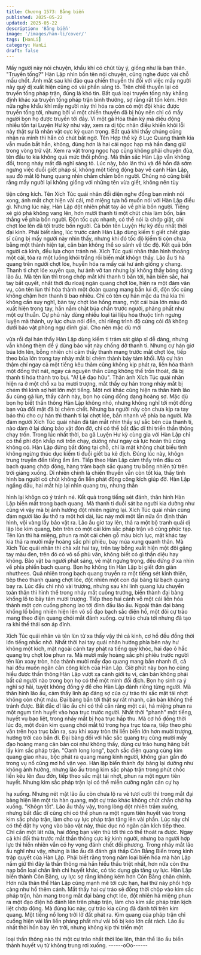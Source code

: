 ```yaml
---
title: Chương 1573: Bằng biến
published: 2025-05-22
updated: 2025-05-22
description: 'Bằng biến'
image: '/images/han-li/cover/'
tags: [HanLi]
category: HanLi
draft: false
---
```


Mấy người này nói chuyện, khẩu khí có chút tùy ý, giống như là
bạn thân.
"Truyền tống?"
Hàn Lập nhìn bốn tên nói chuyện, cũng nghe được vài chỗ mấu
chốt. Ánh mắt sau khi đảo qua chiến thuyền thì đối với việc mấy
người này quỷ dị xuất hiện cũng có vài phần sáng tỏ.
Trên chiế thuyền lại có truyền tống pháp trận, đúng là khó tin.
Bất quá loại truyền tống này khẳng định khác xa truyền tống pháp
trận bình thường, sợ rằng rất tốn kém.
Hơn nữa nghe khẩu khí mấy người này thì hóa ra còn có một đội
khác được truyền tống tới, nhưng bởi vì một chiến thuyền đã bị
hủy nên chỉ có mấy người bọn họ được truyền tới đây.
Vì một gã Hóa thần kỳ mà điều động nhiều tồn tại Luyện Hư kỳ
như vậy, xem ra dị tộc nhân điều khiển khôi lỗi này thật sự là
nhân vật cực kỳ quan trọng. Bất quá khi thấy chúng cũng nhận ra
mình thì hắn có chút bất ngờ.
Tên Hợp thể kỳ ở Lục Quang thành kia vẫn muốn bắt hắn, không,
đúng hơn là hai cái ngọc hạp mà hắn đang giữ trong vòng trữ vật.
Xem ra vật trong ngọc hạp cũng không phải chuyện đùa, tên đầu
to kia không quá mức thổi phồng. Mà thần sắc Hàn Lập vẫn
không đổi, trong nháy mắt đã nghỉ sáng tỏ.
Lúc này, báo lân thú và đề hồn đã sớm ngưng việc đuổi giết pháp
sĩ, không một tiếng động bay về cạnh Hàn Lập, sau đó mắt lộ
hung quang nhìn chằm chằm bốn người. Chúng nó cũng biết rằng
mấy người lại không giống với những tên vừa giết, không nên tùy

tiện công kích.
Tên Xích Túc quái nhân đối diện nghe đồng bạn mình nói xong,
ánh mắt chợt hiện vài cái, mở miệng tựa hồ muốn nói với Hàn
Lập điều gì.
Nhưng lúc này, Hàn Lập đột nhiên phất tay áo về phía bốn người.
Tiếng xé gió phá không vang lên, hơn mười thanh ti một chút chia
làm bốn, bắn thẳng về phía bốn người.
Độn tốc cực nhanh, có thể nói là chớp giật, chi chợt lóe lên đã tới
trước bốn người.
Cả bốn tên Luyện Hư kỳ đều nhất thời đại kinh.
Phải biết rằng, lúc trước cảnh Hàn Lập dùng kiếm ti giết chết giáp
sĩ cũng bị mấy người này nhìn thấy, nhưng khi đó tốc độ kiếm ti
còn chưa bằng một thành hiện tại, căn bản không thể so sánh về
tốc độ. Kết quả bốn người cả kinh, đều lựa chọn tránh né.
Xích Túc quái nhân thân hình thoáng một cái, tỏa ra một luồng
khói trắng rồi biến mất khôgn thấy.
Lão ẩu tì hà quang trên người chợt lóe, huyễn hóa ra mấy cái hư
ảnh giống y chang. Thanh ti chợt lóe xuyên qua, hư ảnh vỡ tan
nhưng lại không thấy bóng dáng lão ẩu. Mà tên lùn thì trong chớp
mắt khi thanh ti bắn tới, hắn biến sắc, hai tay bắt quyết, nhất thời
đu rloaij ngân quang chợt lóe, hiện ra một đám vân vụ, còn tên
lùn thì hóa thành một đoàn quang mang bắn lui đi, độn tốc cũng
không chậm hơn thanh ti bao nhiêu.
Chỉ có tên cự hán mặc da thú kia thì không cần suy nghĩ, bàn tay
chợt lóe hồng mang, một cái búa lớn màu đỏ xuất hiện trong tay,
hắn nắm chặt búa chắn trước người, phảng phất như một cự
thuẫn.
Cự phủ này dùng nhiều loại tài liệu hỏa thuộc tính ngưng luyện
mà thành, uy lực chưa nói đến, chỉ riêng trình độ cứng cỏi đã
không dưới bảo vật phòng ngự đỉnh giai. Cho nên mặc dù mới

vừa rồi đại hán thấy Hàn Lập dùng kiếm ti trảm sát giáp sĩ dễ
dàng, nhưng vẫn không thèm để ý dùng bảo vật này chống đỡ
thanh ti. Nhưng cự hán giơ búa lớn lên, bỗng nhiên chỉ cảm thấy
thanh mang trước mắt chợt lóe, tiếp theo búa lớn trong tay nháy
mắt bị chém thành bảy tám khối.
Mà cự hán thậm chí ngay cả một tiếng kêu thảm cũng không kịp
phát ra, liền hóa thành một đống thịt nát, ngay cả nguyên thần
cũng không thể trốn thoát, đã bị thanh ti hóa thành tro bụi. "A! Lê
đạo hữu". Thân ảnh Xích Túc quái nhân hiện ra ở một chỗ xa ba
mươi trượng, mắt thấy cự hán trong nháy mắt bị chém thì kinh sợ
hét lớn một tiếng. Một nơi khác cũng hiện ra thân hình lão ẩu
cùng gã lùn, thấy cảnh này, bọn họ cũng đồng dạng hoảng sợ.
Mặc dù bọn họ biết thần thông Hàn Lập không nhỏ, nhưng không
nghĩ tới một đồng bạn vừa đối mặt đã bị chém chết.
Nhưng ba người này còn chưa kịp ra tay báo thù cho cự hán thì
thanh ti lại chợt lóe, bắn nhanh về phía ba người.
Mà đám người Xích Túc quái nhân đã tận mắt nhìn thấy sự sắc
bén của thanh ti, nào dám ở lại dùng bảo vật đón đỡ, chỉ có thể
bất đắc dĩ thi triển thần thông chạy trốn.
Trong lúc nhất thời, ba gã Luyện Hư kỳ cùng gia với Hàn Lập chỉ
có thể phi độn khắp nơi trốn chạy, dường như ngay cả lực hoàn
thủ cũng không có.
Hàn Lập đứng bất động tại chỗ, chỉ là mặt không chút biểu tình
không ngừng thúc dục kiếm ti đuổi giết ba kẻ địch.
Đúng lúc này, khôgn trung truyền đến tiếng ầm ầm.
Tiếp theo Hàn Lập cảm thấy trên đầu có bạch quang chớp động,
hàng trăm bạch sắc quang trụ bỗng nhiên từ trên trời giáng
xuống.
Dĩ nhiên chính là chiến thuyền vẫn còn tốt kia, thấy tình hình ba
người có chút không ổn liền phát động công kích giúp đỡ.
Hàn Lập ngẩng đầu, hai mắt híp lại nhìn quang trụ, nhưng thân

hình lại khôgn có ý tránh né.
Kết quả trong tiếng sét đánh, thân hình Hàn Lập biến mất trong
bạch quang.
Mà thanh ti đuổi sát ba người kia dường như cũng vì vậy mà bị
ảnh hưởng đột nhiên ngừng lại. Xích Túc quái nhân cùng đám
người lão ẩu thở ra một hơi dài, lúc này mới một lần nữa ổn định
thân hình, vội vàng lấy bảo vật ra.
Lão ẩu giơ tay lên, thả ra một bộ tranh quái dị lập lòe kim quang,
bên trên có một cái kim sắc pháp trận vô cùng phức tạp.
Tên lùn thì há miệng, phun ra một cái chén gỗ màu bích lục, mặt
khác tay kia thả ra mười mấy hoàng sắc phi phiêu, bay múa xung
quanh thân.
Mà Xích Túc quái nhân thì chà xát hai tay, trên tay bỗng xuất hiện
một đôi găng tay màu đen, trên đó có vô số phù văn, không biết
có gì thần diệu hay không.
Bảo vật ba người phát sáng, vẻ mặt ngưng trọng, đều đứng ở xa
nhìn về phía phiến bạch quang.
Bọn họ không tin Hàn Lập bị giết đơn giản nhưthees.
Quả nhiên trong bạch quang truyền ra một tiếng sét kinh thiên,
tiêp theo thanh quang chợt lóe, đột nhiên một con đại bàng từ
bạch quang bay ra.
Lúc đầu chỉ nhỏ vài trượng, nhưng sau khi linh quang lưu chuyển
toàn thân thì hình thể trong nháy mắt cuồng trướng, biến thành
đại bàng khổng lồ to bảy tám mươi trượng.
Tiếp theo hai cánh vỗ một cái liền hóa thành một cơn cuồng
phong lao tới đỉnh đầu lão ẩu.
Ngoài thân đại bàng khổng lồ bỗng nhiên hiện lên vô số đạo bạch
sắc điện hồ, một đôi cự trảo mang theo điện quang chói mắt đánh
xuống. cự trảo chưa tới nhưng đã tạo ra khí thế thái sơn áp đỉnh.

Xích Túc quái nhân và tên lùn từ xa thấy vậy thì cả kinh, cơ hồ
đều đồng thời lớn tiếng nhắc nhở.
Nhất thời hai tay quái nhân hướng phía bên này hư không một
kích, mặt ngoài cánh tay phát ra tiếng quỷ khóc, hai đạo ô hắc
quang trụ chợt lóe phun ra. Mà mười mấy hoàng sắc phi phiêu
trước người tên lùn xoay tròn, hóa thành mười mấy đạo quang
mang bắn nhanh đi, cả hai đều muốn ngăn cản công kích của
Hàn Lập.
Giờ phút này bọn họ cũng hiểu được thần thông Hàn Lập vượt xa
cảnh giới tu vi, căn bản không phải bất cứ người nào trong bọn
họ có thể một mình đối địch. Bọn họ sinh ra ý nghĩ sợ hãi, tuyệt
không đồng ý để cho Hàn Lập đánh riêng từng người.
Mà thân hình lão ẩu, cảm thấy linh áp đáng sợ của cự trảo thì sắc
mặt tái nhợt không còn chút máu. Đại bàng bắn tới thật sự rất
nhanh, căn bản không thể tránh được. Bất đắc dĩ lão ẩu chỉ có
thể cắn răng một cái, há miệng phun ra một ngụm tinh huyết vào
họa trục trước người. Nhất thời "phanh" một tiếng, huyết vụ bạo
liệt, trong nháy mắt bị họa trục hấp thu.
Mà cơ hồ đồng thời lúc đó, một đoàn kim quang chói mắt từ trong
họa trục tỏa ra, tiếp theo phù văn trên họa trục bắn ra, sau khi
xoay tròn thì liền biến lớn hơn mười trượng, hướng trời cao bắn
đi.
Đại bàng đối với hắc sắc quang trụ cùng mười mấy đạo hoàng
mang căn bản coi như không thấy, dùng cự trảo hung hăng bắt
lấy kim sắc pháp trận.
"Oanh long long", bạch sắc điện quang cùng kim quang giao
nhau, bộc phát ra quang mang kinh người, không gian gần đó
trong vụ nổ cũng mơ hồ vặn vẹo.
Hàn lập biến thành đại bàng lại dường như không ảnh hưởng,
nhưng lão ẩu trong kim sắc pháp trận trong phút chốc liền kêu lên
đau đớn, tiếp theo sắc mặt tái nhợt, phun ra một ngụm tiên huyết.
Nhưng kim sắc pháp trận lại có thể miễn cưỡng ngăn cản cự hạ

hạ xuống.
Nhưng nét mặt lão ẩu còn chưa lộ ra vẻ tươi cười thì trong mắt
đại bàng hiện lên một tia hàn quang, một cự trảo khác không chút
chần chờ hạ xuống. "Khôgn tốt". Lão ẩu thấy vậy, trong lòng đột
nhiên trầm xuống, nhưng bất đắc dĩ cũng chỉ có thể phun ra một
ngụm tiên huyết vào trong kim sắc pháp trận, làm cho uy lực pháp
trận tăng lên vài phần.
Lúc này chỉ có thể đặt hy vọng vào bảo vật này, thúc dục nó ngăn
cản kích tiếp theo. Chỉ cần một lát nữa, hai đồng bạn viện thủ tới
thì có thể thoát ra được.
Ngay cả khi đối thủ trước mắt thần thông cực kỳ kinh người,
nhưng ba người hợp lực thì hiển nhiên vẫn có hy vọng đánh chết
đối phương. Trong nháy mắt lão ẩu nghĩ như vậy, nhưng là lão ẩu
đã đánh giá thấp Côn Bằng Biến trong kinh trập quyết của Hàn
Lập.
Phải biết rằng trong năm loại biến hóa mà hàn Lập nắm giữ thì
đây là thần thông mà hắn hiểu thấu triệt nhất, hơn nữa còn thu
nạp bốn loại chân linh chi huyết khác, có tác dụng gia tăng uy lực.
Hàn Lập biến thành Côn Bằng, uy lực sợ rằng không kém hơn
Côn Bằng chân chính.
Hơn nữa thân thể Hàn Lập cũng mạnh mẽ tới cực hạn, hai thứ
này phối hợp càng như hổ thêm cánh.
Mắt thấy hai cự trảo sẽ đồng thời chộp vào kim sắc pháp trận,
hàn mang trong mắt đại bàng chợt lóe, đột nhiên há miệng phun
ra một đạo điện hồ đánh lên trên pháp trận, làm cho kim sắc pháp
trận kịch liệt chớp động. Mà đúng lúc này, cự trảo kia cũng đã
đánh tới trên kim quang.
Một tiếng nổ long trời lở đất phát ra.
Kim quang của pháp trận chỉ cuồng hiện vài lần liền phảng phất
như vải bố bị kéo lớn cắt rách.
Lão ẩu nhất thời hồn bay lên trời, nhưng không kịp thi triển một

loại thần thông nào thì một cự trảo nhất thời lóe lên, thân thể lão
ẩu biến thành huyết vụ từ không trung rơi xuống.
------oOo------
